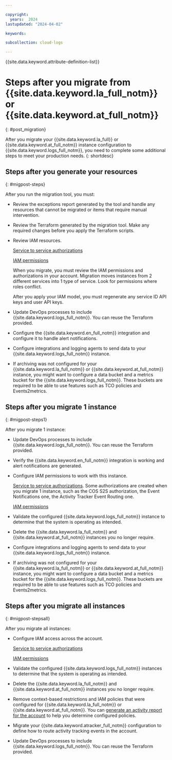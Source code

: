 ```yaml
---

copyright:
  years:  2024
lastupdated: "2024-04-02"

keywords:

subcollection: cloud-logs

---
```


{{site.data.keyword.attribute-definition-list}}

# Steps after you migrate from {{site.data.keyword.la_full_notm}} or {{site.data.keyword.at_full_notm}}
{: #post_migration}

After you migrate your {{site.data.keyword.la_full}} or {{site.data.keyword.at_full_notm}} instance configuration to {{site.data.keyword.logs_full_notm}}, you need to complete some additional steps to meet your production needs.
{: shortdesc}


## Steps after you generate your resources
{: #migpost-steps}


After you run the migration tool, you must:

* Review the exceptions report generated by the tool and handle any resources that cannot be migrated or items that require manual intervention.

* Review the Terraform generated by the migration tool. Make any required changes before you apply the Terraform scripts.

* Review IAM resources.

    [Service to service authorizations](/docs/cloud-logs?topic=cloud-logs-iam-service-auth)

    [IAM permissions](/docs/cloud-logs?topic=cloud-logs-iam&interface=ui)

    When you migrate, you must review the IAM permissions and authorizations in your account. Migration moves instances from 2 different services into 1 type of service. Look for permissions where roles conflict.

    After you apply your IAM model, you must regenerate any service ID API keys and user API keys.

* Update DevOps processes to include {{site.data.keyword.logs_full_notm}}. You can reuse the Terraform provided.

* Configure the {{site.data.keyword.en_full_notm}} integration and configure it to handle alert notifications.

* Configure integrations and logging agents to send data to your {{site.data.keyword.logs_full_notm}} instance.

* If archiving was not configured for your {{site.data.keyword.la_full_notm}} or {{site.data.keyword.at_full_notm}} instance, you might want to configure a data bucket and a metrics bucket for the {{site.data.keyword.logs_full_notm}}. These buckets are required to be able to use features such as TCO policies and Events2metrics.



## Steps after you migrate 1 instance
{: #migpost-steps1}

After you migrate 1 instance:

* Update DevOps processes to include {{site.data.keyword.logs_full_notm}}. You can reuse the Terraform provided.

* Verify the {{site.data.keyword.en_full_notm}} integration is working and alert notifications are generated.

* Configure IAM permissions to work with this instance.

    [Service to service authorizations](/docs/cloud-logs?topic=cloud-logs-iam-service-auth). Some authorizations are created when you migrate 1 instance, such as the COS S2S authorization, the Event Notifications one, the Activity Tracker Event Routing one.

    [IAM permissions](/docs/cloud-logs?topic=cloud-logs-iam&interface=ui)

* Validate the configured {{site.data.keyword.logs_full_notm}} instance to determine that the system is operating as intended.

* Delete the {{site.data.keyword.la_full_notm}} and {{site.data.keyword.at_full_notm}} instances you no longer require.

* Configure integrations and logging agents to send data to your {{site.data.keyword.logs_full_notm}} instance.

* If archiving was not configured for your {{site.data.keyword.la_full_notm}} or {{site.data.keyword.at_full_notm}} instance, you might want to configure a data bucket and a metrics bucket for the {{site.data.keyword.logs_full_notm}}. These buckets are required to be able to use features such as TCO policies and Events2metrics.




## Steps after you migrate all instances
{: #migpost-stepsall}

After you migrate all instances:

* Configure IAM access across the account.

    [Service to service authorizations](/docs/cloud-logs?topic=cloud-logs-iam-service-auth)

    [IAM permissions](/docs/cloud-logs?topic=cloud-logs-iam&interface=ui)

* Validate the configured {{site.data.keyword.logs_full_notm}} instances to determine that the system is operating as intended.

* Delete the {{site.data.keyword.la_full_notm}} and {{site.data.keyword.at_full_notm}} instances you no longer require.

* Remove context-based restrictions and IAM policies that were configured for {{site.data.keyword.la_full_notm}} or {{site.data.keyword.at_full_notm}}. You can [generate an activity report for the account](/apidocs/iam-identity-token-api#create-report) to help you determine configured policies.

* Migrate your {{site.data.keyword.atracker_full_notm}} configuration to define how to route activity tracking events in the account.

* Update DevOps processes to include {{site.data.keyword.logs_full_notm}}. You can reuse the Terraform provided.
